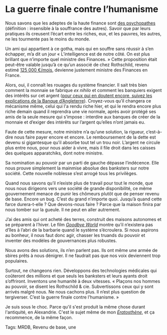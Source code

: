 # La guerre finale contre l’humanisme

Nous savons que les adeptes de la haute finance sont [des psychopathes](http://www.amazon.fr/Snakes-Suits-When-Psychopaths-Work/dp/0061147893) (définition : insensible à la souffrance des autres). Savoir que par leurs pratiques ils creusent l’écart entre les riches, eux, et les pauvres, les autres, ne les tourmente pas le moins du monde.<span id="more-37007"></span>

Un ami qui appartient à ce gotha, mais qui en souffre sans réussir à s’en échapper, m’a dit un jour « L’intelligence est de notre côté. On est plus brillant que n’importe quel ministre des Finances. » Cette proposition était peut-être valable jusqu’à ce qu’un associé de chez Rothschild, revenu estimé [125 000 €/mois](https://twitter.com/DionJack2/status/506786028120989696), devienne justement ministre des Finances en France.

Alors, oui, il connaît les rouages du système financier. Il sait très bien comment la monnaie se fabrique *ex nihilo* et comment les banquiers exigent des intérêts sur cet argent ([pour ceux qui en doutent encore, suivez les explications de la Banque d’Angleterre](http://www.bankofengland.co.uk/publications/Documents/quarterlybulletin/2014/qb14q102.pdf)). Croyez-vous qu’il changera ce mécanisme même, celui qui l'a rendu riche hier, et qui le rendra encore plus riche demain quand il reprendra une vie normale, après avoir protégé ses amis de la seule mesure qui s’impose : interdire aux banques de créer de la monnaie et d’exiger des intérêts sur l’argent qu’elles n’ont jamais eu.

Faute de cette mesure, notre ministre n’a qu’une solution, la rigueur, c’est-à-dire nous faire payer encore et encore. Le remboursement de la dette est devenu si gigantesque qu’il absorbe tout tel un trou noir. L’argent ne circule plus entre nous, pour nous aider à vivre, mais il file droit dans les caisses des quelques apparatchiks, dont notre ministre.

Sa nomination au pouvoir par un parti de gauche dépasse l’indécence. Elle nous prouve simplement la mainmise absolue des banksters sur notre société. Cette nouvelle noblesse s’est arrogé tous les privilèges.

Quand nous savons qu’il n’existe plus de travail pour tout le monde, que nous nous dirigeons vers une société de grande disponibilité, ce même gouvernement menace de punir les chômeurs plutôt que de penser revenu de base. Encore un bug. C’est du grand n’importe quoi. Jusqu’à quand cette farce durera-t-elle ? Que devons-nous faire ? Parce que la maison finira par nous tomber sur la gueule. Il ne peut en aller autrement.

J’ai des amis qui ont acheté des terres, construit des maisons autonomes et se préparent à l’hiver. Le film [*Goodbye World*](https://www.youtube.com/watch?v=VlULt_4Oz8w) montre qu’il n’existera pas d’îles à l’abri de la barbarie quand le système s’écroulera. Si nous aspirons au bonheur, il nous faut donc agir, chasser les truands du pouvoir et inventer des modèles de gouvernances plus robustes.

Nous avons des solutions, ils n’en parlent pas. Ils ont même une armée de sbires prêts à nous dénigrer. Il ne faudrait pas que nos voix deviennent trop populaires.

Surtout, ne changeons rien. Développons des technologies médicales qui coûteront des millions et que seuls les banksters et leurs ayants droit s’offriront. Inventons une humanité à deux vitesses. « Plaçons nos hommes au pouvoir, se disent les Rothschild &amp; cie. Subvertissons ceux qui y sont arrivés malgré nous. Ne nous cachons plus. Il n’est plus question de tergiverser. C’est la guerre finale contre l’humanisme. »

Je suis sous le choc. Parce qu'il s'est produit la même chose durant l'antiquité, en Alexandrie. C'est le sujet même de mon [*Ératosthène*](http://blog.tcrouzet.com/eratosthene/), et ça recommence, de la même façon.

Tags: MRDB, Revenu de base, une